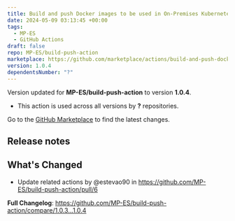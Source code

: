 ```yaml
---
title: Build and push Docker images to be used in On-Premises Kubernetes cluster
date: 2024-05-09 03:13:45 +00:00
tags:
  - MP-ES
  - GitHub Actions
draft: false
repo: MP-ES/build-push-action
marketplace: https://github.com/marketplace/actions/build-and-push-docker-images-to-be-used-in-on-premises-kubernetes-cluster
version: 1.0.4
dependentsNumber: "?"
---
```



Version updated for **MP-ES/build-push-action** to version **1.0.4**.
- This action is used across all versions by **?** repositories.

Go to the [GitHub Marketplace](https://github.com/marketplace/actions/build-and-push-docker-images-to-be-used-in-on-premises-kubernetes-cluster) to find the latest changes.

## Release notes

## What's Changed
* Update related actions by @estevao90 in https://github.com/MP-ES/build-push-action/pull/6


**Full Changelog**: https://github.com/MP-ES/build-push-action/compare/1.0.3...1.0.4
